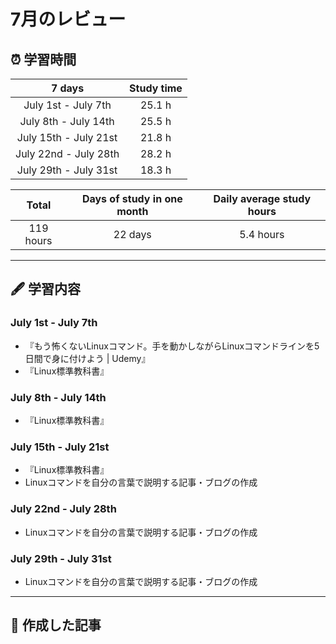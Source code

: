 # 7月のレビュー
## ⏰ 学習時間
| 7 days | Study time |
| :---: | :---: |
| July 1st - July 7th | 25.1 h |
| July 8th - July 14th | 25.5 h |
| July 15th - July 21st | 21.8 h |
| July 22nd - July 28th | 28.2 h |
| July 29th - July 31st | 18.3 h |

| Total | Days of study in one month | Daily average study hours |
| :---: | :---: | :---: |
| 119 hours | 22 days | 5.4 hours |
---
## 🖋️ 学習内容
### July 1st - July 7th
- 『もう怖くないLinuxコマンド。手を動かしながらLinuxコマンドラインを5日間で身に付けよう | Udemy』
- 『Linux標準教科書』
### July 8th - July 14th
- 『Linux標準教科書』
### July 15th - July 21st
- 『Linux標準教科書』
- Linuxコマンドを自分の言葉で説明する記事・ブログの作成
### July 22nd - July 28th
- Linuxコマンドを自分の言葉で説明する記事・ブログの作成
### July 29th - July 31st
- Linuxコマンドを自分の言葉で説明する記事・ブログの作成
---
## 📰 作成した記事


